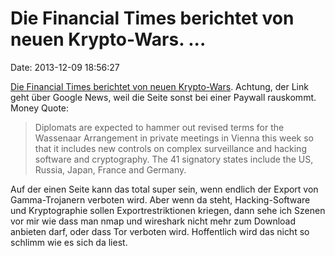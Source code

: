 Die Financial Times berichtet von neuen Krypto-Wars. \...
=========================================================

Date: 2013-12-09 18:56:27

[Die Financial Times berichtet von neuen
Krypto-Wars](http://www.google.de/url?sa=t&rct=j&q=&esrc=s&source=newssearch&cd=1&cad=rja&ved=0CDAQqQIoADAA&url=http%3A%2F%2Fwww.ft.com%2Fcms%2Fs%2F0%2F2903d504-5c18-11e3-931e-00144feabdc0.html&ei=mtWlUrnWL4bLsgaZhIDoDw&usg=AFQjCNG8j6QHnfm47ZZzsBecqBp4NN1TAA&bvm=bv.57752919,d.Yms).
Achtung, der Link geht über Google News, weil die Seite sonst bei einer
Paywall rauskommt. Money Quote:

> Diplomats are expected to hammer out revised terms for the Wassenaar
> Arrangement in private meetings in Vienna this week so that it
> includes new controls on complex surveillance and hacking software and
> cryptography. The 41 signatory states include the US, Russia, Japan,
> France and Germany.

Auf der einen Seite kann das total super sein, wenn endlich der Export
von Gamma-Trojanern verboten wird. Aber wenn da steht, Hacking-Software
und Kryptographie sollen Exportrestriktionen kriegen, dann sehe ich
Szenen vor mir wie dass man nmap und wireshark nicht mehr zum Download
anbieten darf, oder dass Tor verboten wird. Hoffentlich wird das nicht
so schlimm wie es sich da liest.
